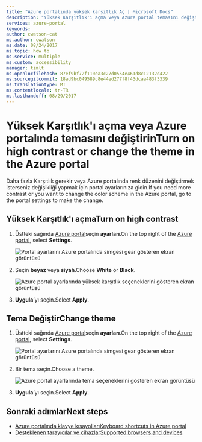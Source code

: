 ```yaml
---
title: "Azure portalında yüksek karşıtlık Aç | Microsoft Docs"
description: "Yüksek Karşıtlık'ı açma veya Azure portal temasını değiştirin öğrenin."
services: azure-portal
keywords: 
author: cwatson-cat
ms.author: cwatson
ms.date: 08/24/2017
ms.topic: how to
ms.service: multiple
ms.custom: accessibility
manager: timlt
ms.openlocfilehash: 87ef9bf72f110ea3c27d0554e461d8c12132d422
ms.sourcegitcommit: 18ad9bc049589c8e44ed277f8f43dcaa483f3339
ms.translationtype: MT
ms.contentlocale: tr-TR
ms.lasthandoff: 08/29/2017
---
```

# <a name="turn-on-high-contrast-or-change-the-theme-in-the-azure-portal"></a><span data-ttu-id="ee851-103">Yüksek Karşıtlık'ı açma veya Azure portalında temasını değiştirin</span><span class="sxs-lookup"><span data-stu-id="ee851-103">Turn on high contrast or change the theme in the Azure portal</span></span>
<span data-ttu-id="ee851-104">Daha fazla Karşıtlık gerekir veya Azure portalında renk düzenini değiştirmek isterseniz değişikliği yapmak için portal ayarlarınıza gidin.</span><span class="sxs-lookup"><span data-stu-id="ee851-104">If you need more contrast or you want to change the color scheme in the Azure portal, go to the portal settings to make the change.</span></span> 

## <a name="turn-on-high-contrast"></a><span data-ttu-id="ee851-105">Yüksek Karşıtlık'ı açma</span><span class="sxs-lookup"><span data-stu-id="ee851-105">Turn on high contrast</span></span>
1. <span data-ttu-id="ee851-106">Üstteki sağında [Azure portal](https://portal.azure.com)seçin **ayarları**.</span><span class="sxs-lookup"><span data-stu-id="ee851-106">On the top right of the [Azure portal](https://portal.azure.com), select **Settings**.</span></span> 

    ![Portal ayarlarını Azure portalında simgesi gear gösteren ekran görüntüsü](./media/azure-portal-change-theme-high-contrast/azure-portal-settings-icon.png)
1. <span data-ttu-id="ee851-108">Seçin **beyaz** veya **siyah**.</span><span class="sxs-lookup"><span data-stu-id="ee851-108">Choose **White** or **Black**.</span></span>

    ![Azure portal ayarlarında yüksek karşıtlık seçeneklerini gösteren ekran görüntüsü](./media/azure-portal-change-theme-high-contrast/azure-portal-highcontrast-options.png)
1. <span data-ttu-id="ee851-110">**Uygula**’yı seçin.</span><span class="sxs-lookup"><span data-stu-id="ee851-110">Select **Apply**.</span></span>

## <a name="change-theme"></a><span data-ttu-id="ee851-111">Tema Değiştir</span><span class="sxs-lookup"><span data-stu-id="ee851-111">Change theme</span></span>
1. <span data-ttu-id="ee851-112">Üstteki sağında [Azure portal](https://portal.azure.com)seçin **ayarları**.</span><span class="sxs-lookup"><span data-stu-id="ee851-112">On the top right of the [Azure portal](https://portal.azure.com), select **Settings**.</span></span>

    ![Portal ayarlarını Azure portalında simgesi gear gösteren ekran görüntüsü](./media/azure-portal-change-theme-high-contrast/azure-portal-settings-icon.png)
1. <span data-ttu-id="ee851-114">Bir tema seçin.</span><span class="sxs-lookup"><span data-stu-id="ee851-114">Choose a theme.</span></span>

    ![Azure portal ayarlarında tema seçeneklerini gösteren ekran görüntüsü](./media/azure-portal-change-theme-high-contrast/azure-portal-theme-options.png)
1. <span data-ttu-id="ee851-116">**Uygula**’yı seçin.</span><span class="sxs-lookup"><span data-stu-id="ee851-116">Select **Apply**.</span></span>

## <a name="next-steps"></a><span data-ttu-id="ee851-117">Sonraki adımlar</span><span class="sxs-lookup"><span data-stu-id="ee851-117">Next steps</span></span>
- [<span data-ttu-id="ee851-118">Azure portalında klavye kısayolları</span><span class="sxs-lookup"><span data-stu-id="ee851-118">Keyboard shortcuts in Azure portal</span></span>](azure-portal-keyboard-shortcuts.md)
- [<span data-ttu-id="ee851-119">Desteklenen tarayıcılar ve cihazlar</span><span class="sxs-lookup"><span data-stu-id="ee851-119">Supported browsers and devices</span></span>](../azure-preview-portal-supported-browsers-devices.md)
